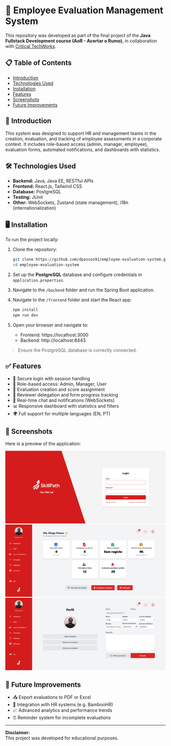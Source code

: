 # 🚀 Employee Evaluation Management System

This repository was developed as part of the final project of the **Java Fullstack Development course (AoR - Acertar o Rumo)**, in collaboration with [Critical TechWorks](https://www.criticaltechworks.com/).

## 📋 Table of Contents

- [Introduction](#introduction)
- [Technologies Used](#technologies-used)
- [Installation](#installation)
- [Features](#features)
- [Screenshots](#screenshots)
- [Future Improvements](#future-improvements)

## 🧠 Introduction

This system was designed to support HR and management teams in the creation, evaluation, and tracking of employee assessments in a corporate context. It includes role-based access (admin, manager, employee), evaluation forms, automated notifications, and dashboards with statistics.

## 🛠️ Technologies Used

- **Backend:** Java, Java EE, RESTful APIs  
- **Frontend:** React.js, Tailwind CSS  
- **Database:** PostgreSQL  
- **Testing:** JUnit  
- **Other:** WebSockets, Zustand (state management), i18n (internationalization)

## 🖥️ Installation

To run the project locally:

1. Clone the repository:
   ```bash
   git clone https://github.com/dpassos91/employee-evaluation-system.git
   cd employee-evaluation-system
   ```

2. Set up the **PostgreSQL** database and configure credentials in `application.properties`.

3. Navigate to the `/backend` folder and run the Spring Boot application.

4. Navigate to the `/frontend` folder and start the React app:
   ```bash
   npm install
   npm run dev
   ```

5. Open your browser and navigate to:
   - Frontend: https://localhost:3000  
   - Backend: http://localhost:8443  

> Ensure the PostgreSQL database is correctly connected.

## ✅ Features

- 🔐 Secure login with session handling  
- 👤 Role-based access: Admin, Manager, User  
- 📝 Evaluation creation and score assignment  
- 👥 Reviewer delegation and form progress tracking  
- 💬 Real-time chat and notifications (WebSockets)  
- 📊 Responsive dashboard with statistics and filters  
- 🌍 Full support for multiple languages (EN, PT)  

## 📸 Screenshots

Here is a preview of the application:

![Homepage Screenshot](assets/Login.png)  
![Dashboard Screenshot](assets/Dashboard.png)  
![Profile Screenshot](assets/Profile.png)  

## 🔭 Future Improvements

- 📤 Export evaluations to PDF or Excel  
- 🔗 Integration with HR systems (e.g. BambooHR)  
- 📈 Advanced analytics and performance trends  
- ⏰ Reminder system for incomplete evaluations  

---

**Disclaimer:**  
This project was developed for educational purposes.

